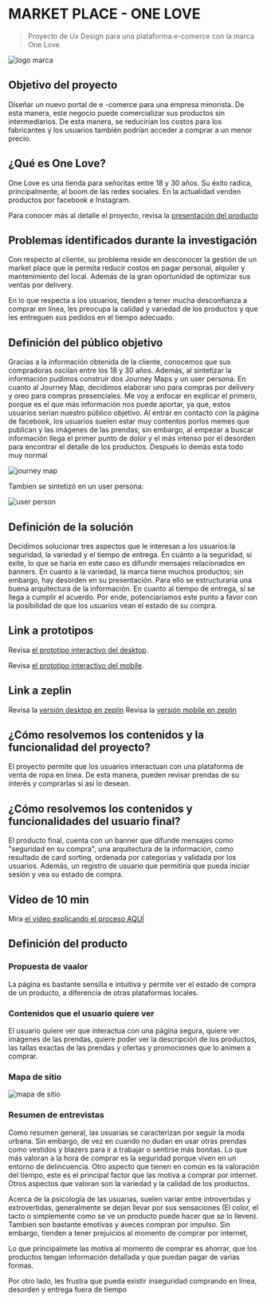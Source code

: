 # MARKET PLACE - ONE LOVE
> Proyecto de Ux Design para una plataforma e-comerce con la marca One Love

![logo marca](https://fotos.subefotos.com/4d07eeead61b964fe7c8224e4a2100e6o.jpg)

## Objetivo del proyecto
Diseñar un nuevo portal de e -comerce para una empresa minorista. De esta manera, este negocio puede comercializar sus productos sin intermediarios. De esta manera, se reducirían los costos para los fabricantes y los usuarios también podrían acceder a comprar a un menor precio.

## ¿Qué es One Love?
One Love es una tienda para señoritas entre 18 y 30 años. Su éxito radica, principalmente, al boom de las redes sociales. En la actualidad venden productos por facebook e Instagram.

Para conocer más al detalle el proyecto, revisa la [presentación del producto](https://docs.google.com/presentation/d/1sAYuZ9awqnoQYfLkG3-8BLhILsEGoHF6EoWFpeu5KX4/edit?usp=sharing)

## Problemas identificados durante la investigación
Con respecto al cliente, su problema reside en desconocer la gestión de un market place que le permita reducir costos en pagar personal, alquiler y mantenimiento del local. Además de la gran oportunidad de optimizar sus ventas por delivery.

En lo que respecta a los usuarios, tienden a tener mucha desconfianza a comprar en línea, les preocupa la calidad y variedad de los productos y que les entreguen sus pedidos en el tiempo adecuado.

## Definición del público objetivo

Gracias a la información obtenida de la cliente, conocemos que sus compradoras oscilan entre los 18 y 30 años. 
Además, al sintetizar la información pudimos construir dos Journey Maps y un user persona.
En cuanto al Journey Map, decidimos elaborar uno para compras por delivery y oreo para compras presenciales. Me voy a enfocar en explicar el primero, porque es el que más información nos puede aportar, ya que, estos usuarios serían nuestro público objetivo.
Al entrar en contacto con la página de facebook, los usuarios suelen estar muy contentos porlos memes que publican y las imágenes de las prendas; sin embargo, al empezar a buscar información llega el primer punto de dolor y el más intenso por el desorden para encontrar el detalle de los productos. Después lo demás esta todo muy normal

![journey map](https://fotos.subefotos.com/e48015b6979b81b33794e57f3b36d32do.jpg)

Tambien se sintetizó en un user persona:

![user person](http://img.fenixzone.net/i/bVwPRpq.jpeg)


## Definición de la solución
Decidimos solucionar tres aspectos que le interesan a los usuarios:la seguridad, la variedad y el tiempo de entrega.
En cuánto a la seguridad, sí exite, lo que se haría en este caso es difundir mensajes relacionados en banners.
En cuanto a la variedad, la marca tiene muchos productos; sin embargo, hay desorden en su presentación. Para ello se estructuraría una buena arquitectura de la información.
En cuanto al tiempo de entrega, sí se llega a cumplir el acuerdo. Por ende, potenciaríamos este punto a favor con la posibilidad de que los usuarios vean el estado de su compra.

## Link a prototipos
Revisa [el prototipo interactivo del desktop](https://www.figma.com/file/N2jgGGTyUkneynXbgbNFTRbM/ONE-LOVE-DESKTOP).

Revisa [el prototipo interactivo del mobile](https://www.figma.com/file/FsLLFW4wGAOlJ0zEpD11TaQ3/ONE-LOVE-MOBILE-iteraci%C3%B3n).

## Link a zeplin
Revisa la [versión desktop en zeplin](https://zpl.io/brEQP33)
Revisa la [versión mobile en zeplin](https://zpl.io/a3l8OGl)

## ¿Cómo resolvemos los contenidos y la funcionalidad del proyecto?
El proyecto permite que los usuarios interactuan con una plataforma de venta de ropa en línea. De esta manera, pueden revisar prendas de su interés y comprarlas si así lo desean.

## ¿Cómo resolvemos los contenidos y funcionalidades del usuario final?
El producto final, cuenta con un banner que difunde mensajes como "seguridad en su compra", una arquitectura de la información, como resultado de card sorting, ordenada por categorías y validada por los usuarios. Además, un registro de usuario que permitiría que pueda iniciar sesión y vea su estado de compra.

## Video de 10 min
Mira [el video explicando el proceso AQUÍ](https://www.youtube.com/watch?v=gM05egTkvXQ)

## Definición del producto

### Propuesta de vaalor
La página es bastante sensilla e intuitiva y permite ver el estado de compra de un producto, a diferencia de otras plataformas locales.

### Contenidos que el usuario quiere ver
El usuario quiere ver que interactua con una página segura, quiere ver imágenes de las prendas, quiere poder ver la descripción de los productos, las tallas exactas de las prendas y ofertas y promociones que lo animen a comprar.

### Mapa de sitio
![mapa de sitio](http://img.fenixzone.net/i/AizuITy.jpeg)

### Resumen de entrevistas
Como resumen general, las usuarias se caracterizan por seguir la moda urbana. Sin embargo, de vez en cuando no dudan en usar otras prendas como vestidos y blazers para ir a trabajar o sentirse más bonitas. Lo que más valoran a la hora de comprar es la seguridad porque viven en un entorno de delincuencia. Otro aspecto que tienen en común es la valoración del tiempo, este es el principal factor que las motiva a comprar por internet. Otros aspectos que valoran son la variedad y la calidad de los productos.

Acerca de la psicología de las usuarias, suelen variar entre introvertidas y extrovertidas, generalmente se dejan llevar por sus sensaciones (El color, el tacto o simplemente como se ve un producto puede hacer que se lo lleven). Tambien son bastante emotivas y aveces compran por impulso. Sin embargo, tienden a tener prejuicios al momento de comprar por internet,

Lo que principalmete las motiva al momento de comprar es ahorrar, que los productos tengan información detallada y que puedan pagar de varias formas. 

Por otro lado, les frustra que pueda existir inseguridad comprando en línea, desorden y entrega fuera de tiempo
